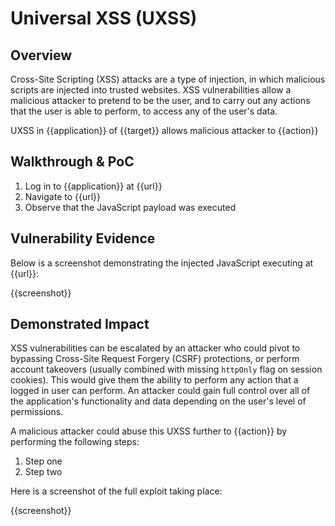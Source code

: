 # Universal XSS (UXSS)

## Overview

Cross-Site Scripting (XSS) attacks are a type of injection, in which malicious scripts are injected into trusted websites. XSS vulnerabilities allow a malicious attacker to pretend to be the user, and to carry out any actions that the user is able to perform, to access any of the user's data. 

UXSS in {{application}} of {{target}} allows malicious attacker to {{action}}

## Walkthrough & PoC

1. Log in to {{application}} at {{url}}
1. Navigate to {{url}}
1. Observe that the JavaScript payload was executed

## Vulnerability Evidence

Below is a screenshot demonstrating the injected JavaScript executing at {{url}}:

{{screenshot}}

## Demonstrated Impact

XSS vulnerabilities can be escalated by an attacker who could pivot to bypassing Cross-Site Request Forgery (CSRF) protections, or perform account takeovers (usually combined with missing `httpOnly` flag on session cookies). This would give them the ability to perform any action that a logged in user can perform. An attacker could gain full control over all of the application's functionality and data depending on the user's level of permissions. 

A malicious attacker could abuse this UXSS further to {{action}} by performing the following steps:

1. Step one
1. Step two

Here is a screenshot of the full exploit taking place:

{{screenshot}}
